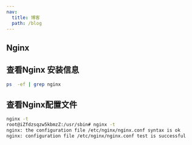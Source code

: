 ```yaml
---
nav:
  title: 博客
  path: /blog
---
```

## Nginx 
## 查看Nginx 安装信息
```bash
ps  -ef | grep nginx
```
## 查看Nginx配置文件
```bash
nginx -t
root@iZfdzsqzw5kbmzZ:/usr/sbin# nginx -t
nginx: the configuration file /etc/nginx/nginx.conf syntax is ok
nginx: configuration file /etc/nginx/nginx.conf test is successful
```

